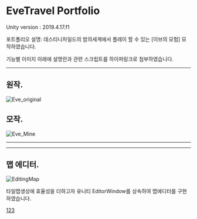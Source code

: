 EveTravel Portfolio
==========================
<a name="top"></a>
Unity version : 2019.4.17.f1

포트폴리오 설명: 
데스티니차일드의 밤의세계에서 플레이 할 수 있는 [이브의 모험] 모작하였습니다.

기능별 이미지 아래에 설명란과 관련 스크립트를 하이퍼링크로 첨부하였습니다.
<p>
<p>
  <p>
    <p>
<hr/>

## 원작.

![Eve_original](https://user-images.githubusercontent.com/51247612/109377765-c4048400-7910-11eb-8cb0-3391fe3fc96a.gif)

## 모작.

![Eve_Mine](https://user-images.githubusercontent.com/51247612/109382834-1e5c0f80-7926-11eb-91a4-4c4e1337f991.gif)

<hr/>
<hr/>

## 맵 에디터.


![EditingMap](https://user-images.githubusercontent.com/51247612/109381449-e355de00-791d-11eb-9fce-bfa4ccc34b34.gif)

타일맵생성에 효율성을 더하고자 유니티 EditorWindow를 상속하여 맵에디터를 구현하였습니다.

<a href="#top">123</a>
